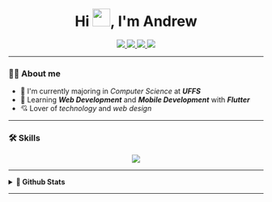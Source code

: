 
<h1 align="center">Hi <img width="35"  src="https://raw.githubusercontent.com/kaueMarques/kaueMarques/master/hi.gif">, I'm Andrew</h1>



<div align="center">
  <a href="https://www.linkedin.com/in/andrewggabriel/" alt="linkedin" target="_blank">
  <img src="https://img.shields.io/badge/LinkedIn-black?style=for-the-badge&logo=linkedin&logoColor=11c6c7">
  </a>
  <a href="https://github.com/Andrewgaabriel" alt="github" target="blank">
  <img src="https://img.shields.io/badge/GitHub-black?style=for-the-badge&logo=github&logoColor=11c6c7">
  </a>
  <a href="https://www.instagram.com/andrewgaabriel/?hl=pt-br" alt="instagram" target="_blank">
  <img src="https://img.shields.io/badge/Instagram-black?style=for-the-badge&logo=instagram&logoColor=11c6c7&labelColor=black">
  </a>
  <a href="mailto:andrew.gabrielgomes@gmail.com?subject=HiThere">
  <img src="https://img.shields.io/badge/Gmail-black?style=for-the-badge&logo=gmail&logoColor=11c6c7">
  </a>
  
</div>

---

### :man_technologist: **About me**

- 🎒 I'm currently majoring in *Computer Science* at ***UFFS***
- 🌱 Learning ***Web Development*** and ***Mobile Development*** with ***Flutter***  
- 💘 Lover of *technology* and *web design*



---

### :hammer_and_wrench: **Skills**

<p align="center">
  <a href="https://skillicons.dev">
    <img src="https://skillicons.dev/icons?i=git,html,css,javascript,react,php,python,flask,postgres,c,java,figma,vscode,photoshop&theme=dark" />
  </a>
</p>



<!-- <div align="left">
  <img src="https://github.com/devicons/devicon/blob/master/icons/java/java-original-wordmark.svg" title="Java" alt="Java" width="35" height="35"/>&nbsp;
  <img src="https://github.com/devicons/devicon/blob/master/icons/c/c-original.svg" title="C" alt="C" width="35" height="35"/>&nbsp;
  <img src="https://github.com/devicons/devicon/blob/master/icons/css3/css3-original.svg" title="css" alt="css" width="35" height="35"/>&nbsp;
  <img src="https://github.com/devicons/devicon/blob/master/icons/javascript/javascript-original.svg" title="js" alt="js" width="35" height="35"/>&nbsp;
  <img src="https://github.com/devicons/devicon/blob/master/icons/php/php-original.svg" title="php" alt="php" width="35" height="35"/>&nbsp;
  <img src="https://github.com/devicons/devicon/blob/master/icons/photoshop/photoshop-plain.svg" title="photoshop" alt="photoshop" width="35" height="35"/>&nbsp;
  <img src="https://github.com/devicons/devicon/blob/master/icons/postgresql/postgresql-original.svg" title="postgresql" alt="postgresql" width="35" height="35"/>&nbsp;
  <img src="https://github.com/devicons/devicon/blob/master/icons/python/python-original.svg" title="python" alt="python" width="35" height="35"/>&nbsp;
  <img src="https://github.com/devicons/devicon/blob/master/icons/html5/html5-original.svg" title="html" alt="html" width="35" height="35"/>&nbsp;

</div> -->

---

<!-- ### 🚀  **Statistics** -->

<details>
  <summary><strong>🚀 Github Stats</strong></summary>


  <img  src="http://github-readme-streak-stats.herokuapp.com?user=andrewgaabriel&theme=highcontrast&hide_border=true&date_format=j%20M%5B%20Y%5D&ring=11c6c7&fire=FFFFFF&sideNums=11c6c7&currStreakLabel=11c6c7"/>

<!--  <img src="https://github-readme-stats.vercel.app/api?username=Andrewgaabriel&count_private=true&&include_all_commits=true&show_icons=true&hide_border=true&theme=synthwave&title_color=11c6c7&bg_color=100,000000,000000&text_color=ffffff&icon_color=11c6c7&hide=issues"/>
  
  <img  src="https://github-readme-stats.vercel.app/api/top-langs/?username=Andrewgaabriel&layout=compact&theme=synthwave&title_color=11c6c7&hide_border=true&bg_color=100,000000,000000&text_color=ffffff" /> -->

  ![GitHub Activity Graph](https://activity-graph.herokuapp.com/graph?username=Andrewgaabriel&bg_color=000000&color=ffffff&line=11c6c7&point=ffffff&area=true&hide_border=true&radius=11)
  
</details>



<!-- 
<div align="center">

   <img  src="http://github-readme-streak-stats.herokuapp.com?user=andrewgaabriel&theme=highcontrast&hide_border=true&date_format=j%20M%5B%20Y%5D&ring=11c6c7&fire=FFFFFF&sideNums=11c6c7&currStreakLabel=11c6c7"/>

  ![GitHub Activity Graph](https://activity-graph.herokuapp.com/graph?username=Andrewgaabriel&bg_color=000000&color=ffffff&line=11c6c7&point=ffffff&area=true&hide_border=true&radius=11)

   <img src="https://github-readme-stats.vercel.app/api?username=Andrewgaabriel&count_private=true&&include_all_commits=true&show_icons=true&hide_border=true&theme=synthwave&title_color=11c6c7&bg_color=100,000000,000000&text_color=ffffff&icon_color=11c6c7&hide=issues"/>
   
   <img  src="https://github-readme-stats.vercel.app/api/top-langs/?username=Andrewgaabriel&layout=compact&theme=synthwave&title_color=11c6c7&hide_border=true&bg_color=100,000000,000000&text_color=ffffff" />


</div> -->
  
---
